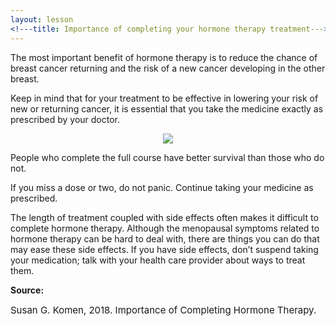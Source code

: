 ```yaml
---
layout: lesson
<!---title: Importance of completing your hormone therapy treatment--->
---
```


The most important benefit of hormone therapy is to reduce the chance of breast cancer returning and the risk of a new cancer developing in the other breast. 

Keep in mind that for your treatment to be effective in lowering your risk of new or returning cancer, it is essential that you take the medicine exactly as prescribed by your doctor. 

<p align="center">
<img src="https://scnslabutsa.github.io/myhthelperEduContent/Images/maledoctorandfemalepatient.png"/>
</p>

People who complete the full course have better survival than those who do not. 

If you miss a dose or two, do not panic. Continue taking your medicine as prescribed.

The length of treatment coupled with side effects often makes it difficult to complete hormone therapy. Although the menopausal symptoms related to hormone therapy can be hard to deal with, there are things you can do that may ease these side effects. If you have side effects, don’t suspend taking your medication; talk with your health care provider about ways to treat them.


**Source:**

<span style="font-size:15px;">Susan G. Komen, 2018. Importance of Completing Hormone Therapy.</span>

